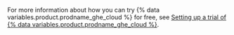 For more information about how you can try {% data variables.product.prodname_ghe_cloud %} for free, see [Setting up a trial of {% data variables.product.prodname_ghe_cloud %}](/admin/overview/setting-up-a-trial-of-github-enterprise-cloud).
